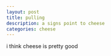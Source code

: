 ```yaml
---
layout: post
title: pulling
description: a signs point to cheese
categories: cheese
---
```


i think cheese is pretty good
